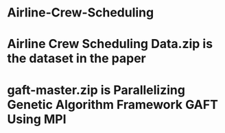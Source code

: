 # Airline-Crew-Scheduling
# Airline Crew Scheduling Data.zip is the dataset in the paper
# gaft-master.zip is Parallelizing Genetic Algorithm Framework GAFT Using MPI
